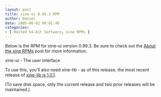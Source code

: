 ```yaml
---
layout: post
title: xine-ui 0.99.3 RPM
author: Daniel
date: 2005-06-02 00:01:40
categories:
- [ Hosted 64-bit Software, xine RPMs ]
---
```


Below is the RPM for xine-ui version 0.99.3. Be sure to check out the [About the xine RPMs][abt] post for more information.

xine-ui - The user interface

To use this, you'll also need xine-lib - as of this release, the most recent release of [xine-lib is 1.0.1][lib].

(To save disk space, only the current release and two prior releases will be maintained.)


[abt]: /2005/about-the-xine-rpms.html "About the xine RPMs &bull; The Bit Badger Blog"
[lib]: /2005/xine-lib-1-0-1-rpm.html "xine-lib 1.0.1 RPM &bull; The Bit Badger Blog"
